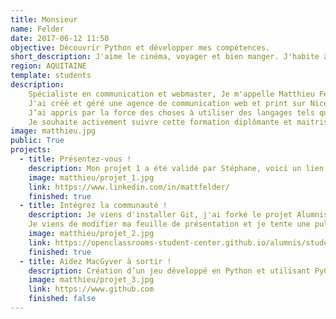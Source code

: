 ```yaml
---
title: Monsieur
name: Felder
date: 2017-06-12 11:50
objective: Découvrir Python et développer mes compétences.
short_description: J'aime le cinéma, voyager et bien manger. J'habite à Bordeaux et je débute en Python.
region: AQUITAINE
template: students
description:
    Spécialiste en communication et webmaster, Je m'appelle Matthieu Felder et j'ai 39 ans.
    J'ai créé et géré une agence de communication web et print sur Nice et Perpignan pendant 3 ans.
    J’ai appris par la force des choses à utiliser des langages tels que php, et  javascript.
    Je souhaite activement suivre cette formation diplômante et maitriser parfaitement l’utilisation de Python.
image: matthieu.jpg
public: True
projects:
  - title: Présentez-vous !
    description: Mon projet 1 a été validé par Stéphane, voici un lien vers mon LinkedIn.
    image: matthieu/projet_1.jpg
    link: https://www.linkedin.com/in/mattfelder/
    finished: true
  - title: Intégrez la communauté !
    description: Je viens d'installer Git, j'ai forké le projet Alumnis.
    Je viens de modifier ma feuille de présentation et je tente une pull request. 
    image: matthieu/projet_2.jpg
    link: https://openclassrooms-student-center.github.io/alumnis/students/matthieu.html
    finished: true
  - title: Aidez MacGyver à sortir !
    description: Création d’un jeu développé en Python et utilisant PyGame.
    image: matthieu/projet_3.jpg
    link: https://www.github.com
    finished: false
---
```

